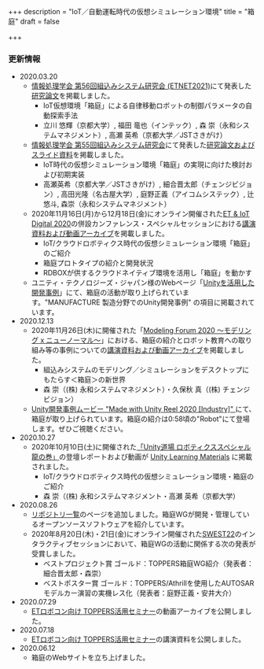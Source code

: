 +++
description = "IoT／自動運転時代の仮想シミュレーション環境"
title = "箱庭"
draft = false

+++

<!--
### イベント案内

- 2020年11月16日(月)から開催される ET & IoT Digital 2020 の[TOPPERSプロジェクトの展示ブース](https://f2ff.jp/etexpo/2020/exhibitors/detail.php?id=557&lang=ja)において、箱庭の紹介や最新の研究開発の状況について紹介します。
  - IoT／クラウドロボティクス時代の仮想シミュレーション環境「箱庭」のご紹介
  - 箱庭プロトタイプの紹介と開発状況
  - RDBOXが供するクラウドネイティブ環境を活用し「箱庭」を動かす
- [TOPPERS Advent Calendar 2020 ](https://qiita.com/advent-calendar/2020/toppers)が開催されています。TOPPERSを使って作ってみた経験談やTIPS情報など、もちろん箱庭に関する話題の投稿をお待ちしています。
-->

### 更新情報

- 2020.03.20
  - [情報処理学会 第56回組込みシステム研究会 (ETNET2021)](https://www.ipsj.or.jp/kenkyukai/event/arc236sldm194emb56.html)にて発表した[研究論文](/hakoniwa/technical-links/#etnet2021)を掲載しました。
    - IoT仮想環境「箱庭」による自律移動ロボットの制御パラメータの自動探索手法
    - 立川 悠輝（京都大学）, 福田 竜也（インテック）, 森 崇（永和システムマネジメント）, 高瀬 英希（京都大学／JSTさきがけ）
  - [情報処理学会 第55回組込みシステム研究会](https://www.ipsj.or.jp/kenkyukai/event/emb55.html)にて発表した[研究論文およびスライド資料](/hakoniwa/technical-links/#情報処理学会-第55回emb研究会)を掲載しました。
    - IoT時代の仮想シミュレーション環境「箱庭」の実現に向けた検討および初期実装
    - 高瀬英希（京都大学／JSTさきがけ）, 細合晋太郎（チェンジビジョン）, 高田光隆（名古屋大学）, 庭野正義（アイコムシステック）, 辻悠斗, 森崇（永和システムマネジメント）
  - 2020年11月16日(月)から12月18日(金)にオンライン開催された[ET & IoT Digital 2020](https://www.jasa.or.jp/expo/2020/)の併設カンファレンス・スペシャルセッションにおける[講演資料および動画アーカイブ](/hakoniwa/technical-links/#et--iot-digital-2020)を掲載しました。
    - IoT/クラウドロボティクス時代の仮想シミュレーション環境「箱庭」のご紹介
    - 箱庭プロトタイプの紹介と開発状況
    - RDBOXが供するクラウドネイティブ環境を活用し「箱庭」を動かす
  - ユニティ・テクノロジーズ・ジャパン様のWebページ「[Unityを活用した開発事例](https://industry.unity3d.jp/case.html)」にて、箱庭の活動が取り上げられています。"MANUFACTURE 製造分野でのUnity開発事例" の項目に掲載されています。
- 2020.12.13
  - 2020年11月26日(木)に開催された「[Modeling Forum 2020 〜モデリング x ニューノーマル〜](https://umtp-japan.org/event-seminar/9106)」における、箱庭の紹介とロボット教育への取り組み等の事例についての[講演資料および動画アーカイブ](/hakoniwa/technical-links/#modeling-forum-2020)を掲載しました。
    - 組込みシステムのモデリング／シミュレーションをデスクトップにもたらす＜箱庭＞の新世界
    - 森 崇（(株) 永和システムマネジメント）・久保秋 真（(株) チェンジビジョン）
  - [Unity開発事例ムービー "Made with Unity Reel 2020 [Industry]" ](https://www.youtube.com/watch?v=XlpoEYoVF7I)にて、箱庭が取り上げられています。箱庭の紹介は0:58頃の"Robot"にて登場します。ぜひご視聴ください。
- 2020.10.27
  - 2020年10月10日(土)に開催された[「Unity道場 ロボティクススペシャル 龍の巻」](https://meetup.unity3d.jp/jp/events/1257)の登壇レポートおよび動画が [Unity Learning Materials](https://learning.unity3d.jp/5167/) に掲載されました。
    - IoT/クラウドロボティクス時代の仮想シミュレーション環境・箱庭のご紹介
    - 森 崇（(株) 永和システムマネジメント・高瀬 英希（京都大学）
- 2020.08.26
  - [リポジトリ一覧](/hakoniwa/repositories)のページを追加しました。箱庭WGが開発・管理しているオープンソースソフトウェアを紹介しています。
  - 2020年8月20日(木)・21日(金)にオンライン開催された[SWEST22](https://swest.toppers.jp/SWEST22/program/)のインタラクティブセッションにおいて、箱庭WGの活動に関係する次の発表が受賞しました。
    - ベストプロジェクト賞 ゴールド：TOPPERS箱庭WG紹介（発表者：細合晋太郎・森崇）
    - ベストポスター賞 ゴールド：TOPPERS/Athrillを使用したAUTOSARモデルカー演習の実機レス化（発表者：庭野正義・安井大介）
- 2020.07.29
  - [ETロボコン向け TOPPERS活用セミナー](/hakoniwa/technical-links/#et%E3%83%AD%E3%83%9C%E3%82%B3%E3%83%B3%E5%90%91%E3%81%91-toppers%E6%B4%BB%E7%94%A8%E3%82%BB%E3%83%9F%E3%83%8A%E3%83%BC)の動画アーカイブを公開しました。
- 2020.07.18
  - [ETロボコン向け TOPPERS活用セミナー](/hakoniwa/technical-links/#et%E3%83%AD%E3%83%9C%E3%82%B3%E3%83%B3%E5%90%91%E3%81%91-toppers%E6%B4%BB%E7%94%A8%E3%82%BB%E3%83%9F%E3%83%8A%E3%83%BC)の講演資料を公開しました。
- 2020.06.12
  - 箱庭のWebサイトを立ち上げました。

